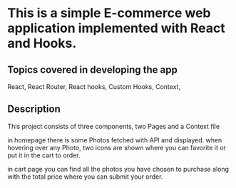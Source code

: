 # This is a simple E-commerce web application implemented with React and Hooks.

## Topics covered in developing the app

React, React Router, React hooks, Custom Hooks, Context,

## Description

This project consists of three components, two Pages and a Context file

in homepage there is some Photos fetched with API and displayed.
when hovering over any Photo, two icons are shown where you can favorite it or put it in the cart to order.

in cart page you can find all the photos you have chosen to purchase along with the total price where
you can submit your order.

